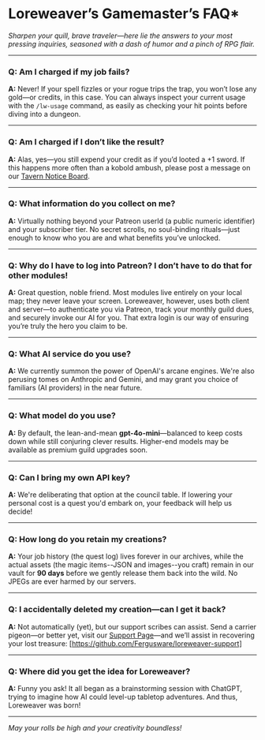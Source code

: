 # Loreweaver’s Gamemaster’s FAQ*

*Sharpen your quill, brave traveler—here lie the answers to your most pressing inquiries, seasoned with a dash of humor and a pinch of RPG flair.*

---

### **Q: Am I charged if my job fails?**

**A:** Never! If your spell fizzles or your rogue trips the trap, you won’t lose any gold—or credits, in this case. You can always inspect your current usage with the `/lw-usage` command, as easily as checking your hit points before diving into a dungeon.

---

### **Q: Am I charged if I don’t like the result?**

**A:** Alas, yes—you still expend your credit as if you’d looted a +1 sword. If this happens more often than a kobold ambush, please post a message on our [Tavern Notice Board](https://github.com/Fergusware/loreweaver-support).

---

### **Q: What information do you collect on me?**

**A:** Virtually nothing beyond your Patreon userId (a public numeric identifier) and your subscriber tier. No secret scrolls, no soul-binding rituals—just enough to know who you are and what benefits you’ve unlocked.

---

### **Q: Why do I have to log into Patreon? I don’t have to do that for other modules!**

**A:** Great question, noble friend. Most modules live entirely on your local map; they never leave your screen. Loreweaver, however, uses both client and server—to authenticate you via Patreon, track your monthly guild dues, and securely invoke our AI for you. That extra login is our way of ensuring you’re truly the hero you claim to be.

---

### **Q: What AI service do you use?**

**A:** We currently summon the power of OpenAI's arcane engines. We're also perusing tomes on Anthropic and Gemini, and may grant you choice of familiars (AI providers) in the near future.

---

### **Q: What model do you use?**

**A:** By default, the lean-and-mean **gpt-4o-mini**—balanced to keep costs down while still conjuring clever results. Higher-end models may be available as premium guild upgrades soon.

---

### **Q: Can I bring my own API key?**

**A:** We're deliberating that option at the council table. If lowering your personal cost is a quest you'd embark on, your feedback will help us decide!

---

### **Q: How long do you retain my creations?**

**A:** Your job history (the quest log) lives forever in our archives, while the actual assets (the magic items--JSON and images--you craft) remain in our vault for **90 days** before we gently release them back into the wild. No JPEGs are ever harmed by our servers.

---

### **Q: I accidentally deleted my creation—can I get it back?**

**A:** Not automatically (yet), but our support scribes can assist. Send a carrier pigeon—or better yet, visit our [Support Page](https://github.com/Fergusware/loreweaver-support)—and we’ll assist in recovering your lost treasure:
[https://github.com/Fergusware/loreweaver-support]

---

### **Q: Where did you get the idea for Loreweaver?**

**A:** Funny you ask! It all began as a brainstorming session with ChatGPT, trying to imagine how AI could level-up tabletop adventures. And thus, Loreweaver was born!

---

*May your rolls be high and your creativity boundless!*
